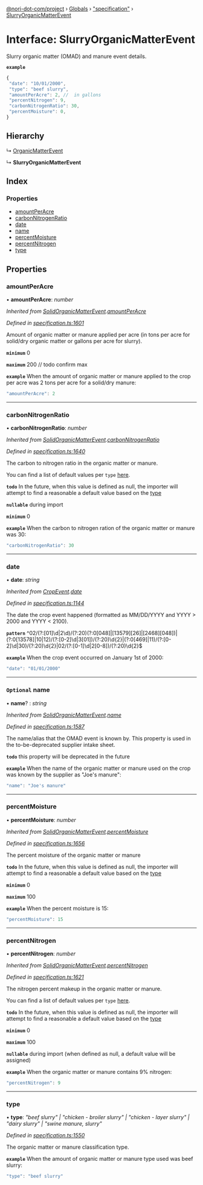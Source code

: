 [@nori-dot-com/project](../README.md) › [Globals](../globals.md) › ["specification"](../modules/_specification_.md) › [SlurryOrganicMatterEvent](_specification_.slurryorganicmatterevent.md)

# Interface: SlurryOrganicMatterEvent

Slurry organic matter (OMAD) and manure event details.

**`example`** 

```js
{
 "date": "10/01/2000",
 "type": "beef slurry",
 "amountPerAcre": 2, //  in gallons
 "percentNitrogen": 9,
 "carbonNitrogenRatio": 30,
 "percentMoisture": 0,
}
```

## Hierarchy

  ↳ [OrganicMatterEvent](_specification_.organicmatterevent.md)

  ↳ **SlurryOrganicMatterEvent**

## Index

### Properties

* [amountPerAcre](_specification_.slurryorganicmatterevent.md#amountperacre)
* [carbonNitrogenRatio](_specification_.slurryorganicmatterevent.md#carbonnitrogenratio)
* [date](_specification_.slurryorganicmatterevent.md#date)
* [name](_specification_.slurryorganicmatterevent.md#optional-name)
* [percentMoisture](_specification_.slurryorganicmatterevent.md#percentmoisture)
* [percentNitrogen](_specification_.slurryorganicmatterevent.md#percentnitrogen)
* [type](_specification_.slurryorganicmatterevent.md#type)

## Properties

###  amountPerAcre

• **amountPerAcre**: *number*

*Inherited from [SolidOrganicMatterEvent](_specification_.solidorganicmatterevent.md).[amountPerAcre](_specification_.solidorganicmatterevent.md#amountperacre)*

*Defined in [specification.ts:1601](https://github.com/nori-dot-eco/nori-dot-com/blob/811baee/packages/project/src/specification.ts#L1601)*

Amount of organic matter or manure applied per acre (in tons per acre for solid/dry organic matter or gallons per acre for slurry).

**`minimum`** 0

**`maximum`** 200 // todo confirm max

**`example`** <caption>When the amount of organic matter or manure applied to the crop per acre was 2 tons per acre for a solid/dry manure:</caption>

```js
"amountPerAcre": 2
```

___

###  carbonNitrogenRatio

• **carbonNitrogenRatio**: *number*

*Inherited from [SolidOrganicMatterEvent](_specification_.solidorganicmatterevent.md).[carbonNitrogenRatio](_specification_.solidorganicmatterevent.md#carbonnitrogenratio)*

*Defined in [specification.ts:1640](https://github.com/nori-dot-eco/nori-dot-com/blob/811baee/packages/project/src/specification.ts#L1640)*

The carbon to nitrogen ratio in the organic matter or manure.

You can find a list of default values per `type` [here](https://go.nori.com/inputs).

**`todo`** In the future, when this value is defined as null, the importer will attempt to find a reasonable a default value based on the [type](#type)

**`nullable`** during import

**`minimum`** 0

**`example`** <caption>When the carbon to nitrogen ration of the organic matter or manure was 30:</caption>

```js
"carbonNitrogenRatio": 30
```

___

###  date

• **date**: *string*

*Inherited from [CropEvent](_specification_.cropevent.md).[date](_specification_.cropevent.md#date)*

*Defined in [specification.ts:1144](https://github.com/nori-dot-eco/nori-dot-com/blob/811baee/packages/project/src/specification.ts#L1144)*

The date the crop event happened (formatted as MM/DD/YYYY and YYYY > 2000 and YYYY < 2100).

**`pattern`** ^02\/(?:[01]\d|2\d)\/(?:20)(?:0[048]|[13579][26]|[2468][048])|(?:0[13578]|10|12)\/(?:[0-2]\d|3[01])\/(?:20)\d{2}|(?:0[469]|11)\/(?:[0-2]\d|30)\/(?:20)\d{2}|02\/(?:[0-1]\d|2[0-8])\/(?:20)\d{2}$

**`example`** <caption>When the crop event occurred on January 1st of 2000:</caption>

```js
"date": "01/01/2000"
```

___

### `Optional` name

• **name**? : *string*

*Inherited from [SolidOrganicMatterEvent](_specification_.solidorganicmatterevent.md).[name](_specification_.solidorganicmatterevent.md#optional-name)*

*Defined in [specification.ts:1587](https://github.com/nori-dot-eco/nori-dot-com/blob/811baee/packages/project/src/specification.ts#L1587)*

The name/alias that the OMAD event is known by. This property is used in the to-be-deprecated supplier intake sheet.

**`todo`** this property will be deprecated in the future

**`example`** <caption>When the name of the organic matter or manure used on the crop was known by the supplier as "Joe's manure":</caption>

```js
"name": "Joe's manure"
```

___

###  percentMoisture

• **percentMoisture**: *number*

*Inherited from [SolidOrganicMatterEvent](_specification_.solidorganicmatterevent.md).[percentMoisture](_specification_.solidorganicmatterevent.md#percentmoisture)*

*Defined in [specification.ts:1656](https://github.com/nori-dot-eco/nori-dot-com/blob/811baee/packages/project/src/specification.ts#L1656)*

The percent moisture of the organic matter or manure

**`todo`** In the future, when this value is defined as null, the importer will attempt to find a reasonable a default value based on the [type](#type)

**`minimum`** 0

**`maximum`** 100

**`example`** <caption>When the percent moisture is 15:</caption>

```js
"percentMoisture": 15
```

___

###  percentNitrogen

• **percentNitrogen**: *number*

*Inherited from [SolidOrganicMatterEvent](_specification_.solidorganicmatterevent.md).[percentNitrogen](_specification_.solidorganicmatterevent.md#percentnitrogen)*

*Defined in [specification.ts:1621](https://github.com/nori-dot-eco/nori-dot-com/blob/811baee/packages/project/src/specification.ts#L1621)*

The nitrogen percent makeup in the organic matter or manure.

You can find a list of default values per `type` [here](https://go.nori.com/inputs).

**`todo`** In the future, when this value is defined as null, the importer will attempt to find a reasonable a default value based on the [type](#type)

**`minimum`** 0

**`maximum`** 100

**`nullable`** during import (when defined as null, a default value will be assigned)

**`example`** <caption>When the organic matter or manure contains 9% nitrogen:</caption>

```js
"percentNitrogen": 9
```

___

###  type

• **type**: *"beef slurry" | "chicken - broiler slurry" | "chicken - layer slurry" | "dairy slurry" | "swine manure, slurry"*

*Defined in [specification.ts:1550](https://github.com/nori-dot-eco/nori-dot-com/blob/811baee/packages/project/src/specification.ts#L1550)*

The organic matter or manure classification type.

**`example`** <caption>When the amount of organic matter or manure type used was beef slurry:</caption>

```js
"type": "beef slurry"
```
